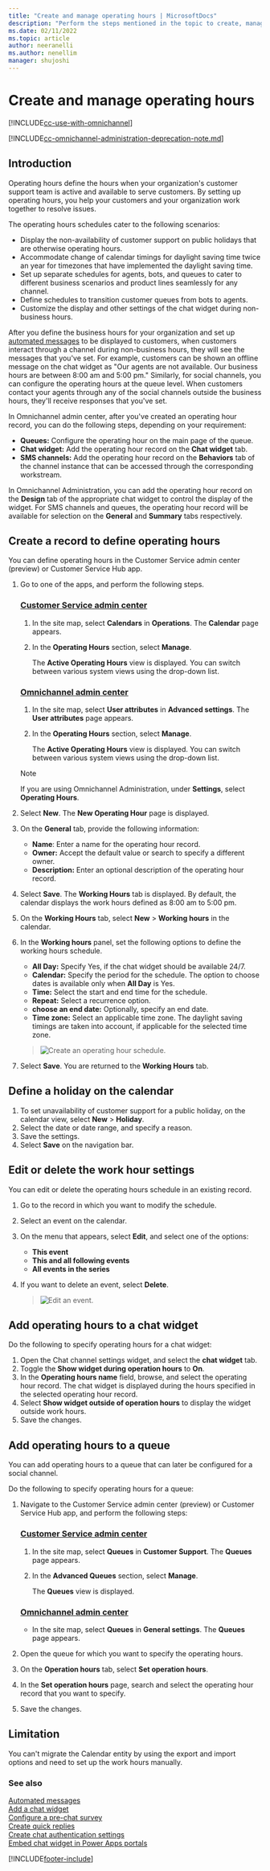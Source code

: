 ```yaml
---
title: "Create and manage operating hours | MicrosoftDocs"
description: "Perform the steps mentioned in the topic to create, manage, and define operating hours in Omnichannel for Customer Service."
ms.date: 02/11/2022
ms.topic: article
author: neeranelli
ms.author: nenellim
manager: shujoshi
---
```


# Create and manage operating hours

[!INCLUDE[cc-use-with-omnichannel](../includes/cc-use-with-omnichannel.md)]

[!INCLUDE[cc-omnichannel-administration-deprecation-note.md](../includes/cc-omnichannel-administration-deprecation-note.md)]

## Introduction

Operating hours define the hours when your organization's customer support team is active and available to serve customers. By setting up operating hours, you help your customers and your organization work together to resolve issues.

The operating hours schedules cater to the following scenarios:

- Display the non-availability of customer support on public holidays that are otherwise operating hours.
- Accommodate change of calendar timings for daylight saving time twice an year for timezones that have implemented the daylight saving time.
- Set up separate schedules for agents, bots, and queues to cater to different business scenarios and product lines seamlessly for any channel.
- Define schedules to transition customer queues from bots to agents.
- Customize the display and other settings of the chat widget during non-business hours.

After you define the business hours for your organization and set up [automated messages](configure-automated-message.md) to be displayed to customers, when customers interact through a channel during non-business hours, they will see the messages that you've set. For example, customers can be shown an offline message on the chat widget as "Our agents are not available. Our business hours are between 8:00 am and 5:00 pm." Similarly, for social channels, you can configure the operating hours at the queue level. When customers contact your agents through any of the social channels outside the business hours, they'll receive responses that you've set.

In Omnichannel admin center, after you've created an operating hour record, you can do the following steps, depending on your requirement:

- **Queues:** Configure the operating hour on the main page of the queue.
- **Chat widget:** Add the operating hour record on the **Chat widget** tab.
- **SMS channels:** Add the operating hour record on the **Behaviors** tab of the channel instance that can be accessed through the corresponding workstream.

In Omnichannel Administration, you can add the operating hour record on the **Design** tab of the appropriate chat widget to control the display of the widget. For SMS channels and queues, the operating hour record will be available for selection on the **General** and **Summary** tabs respectively.

## Create a record to define operating hours

You can define operating hours in the Customer Service admin center (preview) or Customer Service Hub app.

1. Go to one of the apps, and perform the following steps.

   ### [Customer Service admin center](#tab/customerserviceadmincenter)

    1. In the site map, select **Calendars** in **Operations**. The **Calendar** page appears.
    1. In the **Operating Hours** section, select **Manage**.                                                                         
        
        The **Active Operating Hours** view is displayed. You can switch between various system views using the drop-down list.  

   ### [Omnichannel admin center](#tab/Omnichanneladmincenter)

    1. In the site map, select **User attributes** in **Advanced settings**. The **User attributes** page appears.
    1. In the **Operating Hours** section, select **Manage**.                                                              
       
       The **Active Operating Hours** view is displayed. You can switch between various system views using the drop-down list.

    > [!Note]
    > If you are using Omnichannel Administration, under **Settings**, select **Operating Hours**.

3. Select **New**. The **New Operating Hour** page is displayed.

4. On the **General** tab, provide the following information:

    - **Name**: Enter a name for the operating hour record.
    - **Owner:** Accept the default value or search to specify a different owner.
    - **Description:** Enter an optional description of the operating hour record.

5. Select **Save**. The **Working Hours** tab is displayed. By default, the calendar displays the work hours defined as 8:00 am to 5:00 pm.

6. On the **Working Hours** tab, select **New** > **Working hours** in the calendar.

7. In the **Working hours** panel, set the following options to define the working hours schedule.
   - **All Day:** Specify Yes, if the chat widget should be available 24/7.
   - **Calendar:** Specify the period for the schedule. The option to choose dates is available only when **All Day** is Yes.
   - **Time:** Select the start and end time for the schedule.
   - **Repeat:** Select a recurrence option.
   - **choose an end date:** Optionally, specify an end date.
   -  **Time zone:** Select an applicable time zone. The daylight saving timings are taken into account, if applicable for the selected time zone.

    > ![Create an operating hour schedule.](media/oc-create-operating-hour.png "Create a operating hour schedule")

8. Select **Save**. You are returned to the **Working Hours** tab.

## Define a holiday on the calendar

1. To set unavailability of customer support for a public holiday, on the calendar view, select **New** > **Holiday**.
2. Select the date or date range, and specify a reason.
3. Save the settings.
4. Select **Save** on the navigation bar.


## Edit or delete the work hour settings

You can edit or delete the operating hours schedule in an existing record.

1. Go to the record in which you want to modify the schedule.
2. Select an event on the calendar.
3. On the menu that appears, select **Edit**, and select one of the options:
   - **This event**
   - **This and all following events**
   - **All events in the series**
4. If you want to delete an event, select **Delete**.

    > ![Edit an event.](media/oc-operating-hour-modify.png "Create a working hour schedule")

## Add operating hours to a chat widget

Do the following to specify operating hours for a chat widget:

1. Open the Chat channel settings widget, and select the **chat widget** tab.
1. Toggle the **Show widget during operation hours** to **On**.
1. In the **Operating hours name** field, browse, and select the operating hour record. The chat widget is displayed during the hours specified in the selected operating hour record.
1. Select **Show widget outside of operation hours** to display the widget outside work hours.
1. Save the changes.

## Add operating hours to a queue

You can add operating hours to a queue that can later be configured for a social channel.

Do the following to specify operating hours for a queue:

1. Navigate to the Customer Service admin center (preview) or Customer Service Hub app, and perform the following steps:

   ### [Customer Service admin center](#tab/customerserviceadmincenter)

    1. In the site map, select **Queues** in **Customer Support**. The **Queues** page appears.
    1. In the **Advanced Queues** section, select **Manage**.                                                                         
        
        The **Queues** view is displayed. 

   ### [Omnichannel admin center](#tab/Omnichanneladmincenter)

    - In the site map, select **Queues** in **General settings**. The **Queues** page appears.

2. Open the queue for which you want to specify the operating hours.
3. On the **Operation hours** tab, select **Set operation hours**.
4. In the **Set operation hours** page, search and select the operating hour record that you want to specify.
5. Save the changes.

## Limitation

You can't migrate the Calendar entity by using the export and import options and need to set up the work hours manually.

### See also

[Automated messages](configure-automated-message.md)  
[Add a chat widget](add-chat-widget.md)  
[Configure a pre-chat survey](configure-pre-chat-survey.md)  
[Create quick replies](create-quick-replies.md)  
[Create chat authentication settings](create-chat-auth-settings.md)  
[Embed chat widget in Power Apps portals](embed-chat-widget-portal.md)  

[!INCLUDE[footer-include](../includes/footer-banner.md)]

